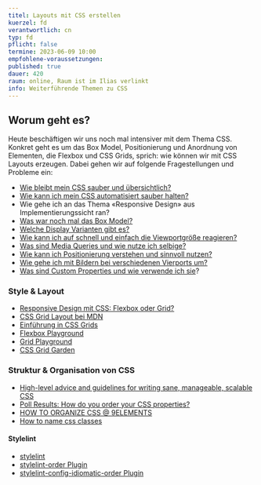 ```yaml
---
titel: Layouts mit CSS erstellen
kuerzel: fd
verantwortlich: cn
typ: fd
pflicht: false
termine: 2023-06-09 10:00
empfohlene-voraussetzungen: 
published: true
dauer: 420
raum: online, Raum ist im Ilias verlinkt
info: Weiterführende Themen zu CSS
---
```


## Worum geht es?
Heute beschäftigen wir uns noch mal intensiver mit dem Thema CSS. Konkret geht es um das Box Model, Positionierung und Anordnung von Elementen, die Flexbox und CSS Grids, sprich: wie können wir mit CSS Layouts erzeugen. Dabei gehen wir auf folgende Fragestellungen und Probleme ein:

- [Wie bleibt mein CSS sauber und übersichtlich?](https://google.github.io/styleguide/htmlcssguide.html#CSS)
- [Wie kann ich mein CSS automatisiert sauber halten?](https://stylelint.io/)
- Wie gehe ich an das Thema «Responsive Design» aus Implementierungssicht ran?
- [Was war noch mal das Box Model?](https://piccalil.li/tutorial/how-css-box-sizing-works)
- [Welche Display Varianten gibt es?](https://css-tricks.com/almanac/properties/d/display/)
- [Wie kann ich auf schnell und einfach die Viewportgröße reagieren?](https://blog.bitsrc.io/css-clamp-the-responsive-combination-weve-all-been-waiting-for-f1ce1981ea6e)
- [Was sind Media Queries und wie nutze ich selbige?](https://developer.mozilla.org/de/docs/Web/CSS/Media_Queries/Using_media_queries)
- [Wie kann ich Positionierung verstehen und sinnvoll nutzen?](https://css-tricks.com/almanac/properties/p/position/)
- [Wie gehe ich mit Bildern bei verschiedenen Vierports um?](https://css-tricks.com/a-guide-to-the-responsive-images-syntax-in-html/)
- [Was sind Custom Properties und wie verwende ich sie](https://developer.mozilla.org/en-US/docs/Web/CSS/Using_CSS_custom_properties)? 

### Style & Layout
- [Responsive Design mit CSS: Flexbox oder Grid?](https://www.drweb.de/responsive-design-css-flexbox-grid/)
- [CSS Grid Layout bei MDN](https://developer.mozilla.org/de/docs/Web/CSS/CSS_Grid_Layout)
- [Einführung in CSS Grids](https://blog.kulturbanause.de/2013/12/css-grid-layout-module/)
- [Flexbox Playground](https://coding.imweb.io/demo/flex/index.html)
- [Grid Playground](https://mozilladevelopers.github.io/playground/)
- [CSS Grid Garden](https://cssgridgarden.com/#de)

### Struktur & Organisation von CSS
- [High-level advice and guidelines for writing sane, manageable, scalable CSS](https://cssguidelin.es/)
- [Poll Results: How do you order your CSS properties?](https://css-tricks.com/poll-results-how-do-you-order-your-css-properties/)
- [HOW TO ORGANIZE CSS @ 9ELEMENTS](https://9elements.com/css-rule-order/)
- [How to name css classes](http://bdavidxyz.com/blog/how-to-name-css-classes/)

#### Stylelint
- [stylelint](https://stylelint.io/)
- [stylelint-order Plugin](https://github.com/hudochenkov/stylelint-order)
- [stylelint-config-idiomatic-order Plugin](https://github.com/ream88/stylelint-config-idiomatic-order)


